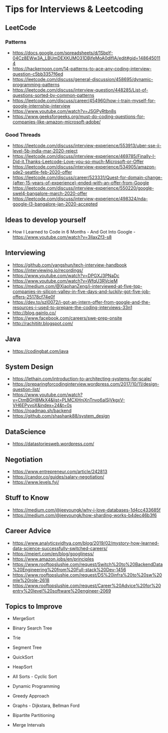 # Tips for Interviews & Leetcoding

## LeetCode

### Patterns

- https://docs.google.com/spreadsheets/d/1SbpY-04Cz8EWw3A_LBUmDEXKUMO31DBjfeMoA0dlfIA/edit#gid=1486450114
- https://hackernoon.com/14-patterns-to-ace-any-coding-interview-question-c5bb3357f6ed
- https://leetcode.com/discuss/general-discussion/458695/dynamic-programming-patterns
- https://leetcode.com/discuss/interview-question/448285/List-of-questions-sorted-by-common-patterns
- https://leetcode.com/discuss/career/454960/how-i-train-myself-for-google-internship-interview
- https://www.youtube.com/watch?v=JSGPyRtbn8s
- https://www.geeksforgeeks.org/must-do-coding-questions-for-companies-like-amazon-microsoft-adobe/

### Good Threads
- https://leetcode.com/discuss/interview-experience/553913/uber-sse-ii-level-5b-india-mar-2020-reject
- https://leetcode.com/discuss/interview-experience/469785/Finally-I-Did-it.Thanks-Leetcode-Love-you-so-much-Microsoft-or-Offer
- https://leetcode.com/discuss/interview-experience/534905/amazon-sde2-seattle-feb-2020-offer
- https://leetcode.com/discuss/career/523331/Quest-for-domain-change-(after-15-years-of-experience)-ended-with-an-offer-from-Google
- https://leetcode.com/discuss/interview-experience/550220/google-swel4-bangalore-march-2020-offer
- https://leetcode.com/discuss/interview-experience/498324/nda-google-l3-bangalore-jan-2020-accepted

## Ideas to develop yourself 
- How I Learned to Code in 6 Months - And Got Into Google  - https://www.youtube.com/watch?v=3IlaxZf3-s8

## Interviewing 
- https://github.com/yangshun/tech-interview-handbook 
- https://interviewing.io/recordings/
- https://www.youtube.com/watch?v=DPGXJ3PNaDc
- https://www.youtube.com/watch?v=WfqU3RVcieM
- https://medium.com/@XiaohanZeng/i-interviewed-at-five-top-companies-in-silicon-valley-in-five-days-and-luckily-got-five-job-offers-25178cf74e0f
- https://dev.to/szl0072/i-got-an-intern-offer-from-google-and-the-resources-i-used-to-prepare-the-coding-interviews-33n1
- http://blog.gainlo.co/
- https://www.facebook.com/careers/swe-prep-onsite
- http://rachitiitr.blogspot.com/

## Java

- https://codingbat.com/java


## System Design

- https://lethain.com/introduction-to-architecting-systems-for-scale/
- https://preparingforcodinginterview.wordpress.com/2017/10/11/design-question-list/
- https://www.youtube.com/watch?v=CtmBGH8MkX4&list=PLMCXHnjXnTnvo6alSjVkgxV-VH6EPyvoX&index=24&t=0s
- https://roadmap.sh/backend
- https://github.com/shashank88/system_design

## DataScience

- https://datastoriesweb.wordpress.com/

## Negotiation

- https://www.entrepreneur.com/article/242813
- https://candor.co/guides/salary-negotiation/
- https://www.levels.fyi/ 

## Stuff to Know
- https://medium.com/@jeeyoungk/why-i-love-databases-1d4cc433685f
- https://medium.com/@jeeyoungk/how-sharding-works-b4dec46b3f6 

## Career Advice 
- https://www.analyticsvidhya.com/blog/2019/02/mystory-how-learned-data-science-successfully-switched-careers/
- https://meiert.com/en/blog/googliness/ 
- https://www.amazon.jobs/en/principles 
- https://www.rooftopslushie.com/request/Switch%20to%20BackendData%20Engineering%20from%20Full-stack%20Dev-1456
- https://www.rooftopslushie.com/request/DS%20infra%20to%20sw%20mle%20role-2618
- https://www.rooftopslushie.com/request/Career%20Advice%20for%20entry%20level%20software%20engineer-2069

## Topics to Improve
- MergeSort
- Binary Search Tree
- Trie
- Segment Tree
- QuickSort
- HeapSort
- All Sorts - Cyclic Sort

- Dynamic Programming
- Greedy Approach
- Graphs - Dijkstara, Bellman Ford
- Bipartite Partitioning
- Merge Intervals 
